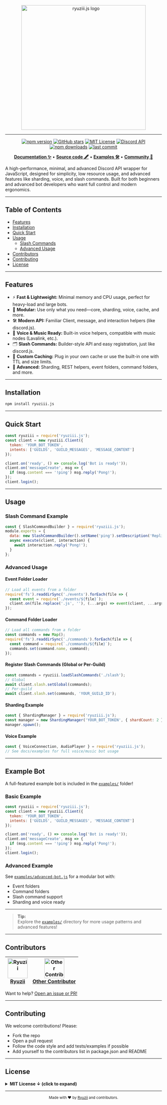 <div align="center">
  <img src="https://media.discordapp.net/attachments/1380372519101399062/1394566176679661688/image-removebg-preview.png?ex=68774676&is=6875f4f6&hm=018e7a354bf452ad0dec4b647e890d67e03c8dfc1f4d4fd330e702c2349c9405&=&format=webp&quality=lossless&width=942&height=175" alt="ryuziii.js logo" width="400"/>

---

  <p>
    <a href="https://www.npmjs.com/package/ryuziii.js"><img src="https://img.shields.io/npm/v/ryuziii.js?style=flat-square" alt="npm version"></a>
    <a href="https://github.com/ryuzii/ryuziii.js"><img src="https://img.shields.io/github/stars/ryuzii/ryuziii.js?style=flat-square" alt="GitHub stars"></a>
    <a href="https://github.com/ryuzii/ryuziii.js/blob/main/LICENSE"><img src="https://img.shields.io/github/license/ryuzii/ryuziii.js?style=flat-square" alt="MIT License"></a>
    <a href="https://discord.com/developers/docs/intro"><img src="https://img.shields.io/badge/discord-api-7289da?style=flat-square&logo=discord" alt="Discord API"></a>
    <a href="https://img.shields.io/npm/dm/ryuziii.js?style=flat-square"><img src="https://img.shields.io/npm/dm/ryuziii.js?style=flat-square" alt="npm downloads"></a>
    <a href="https://github.com/ryuzii/ryuziii.js/commits/main"><img src="https://img.shields.io/github/last-commit/ryuzii/ryuziii.js?style=flat-square" alt="last commit"></a>
  </p>

  <p align="center">
    <a href="#documentation"><b>Documentation ✨</b></a> •
    <a href="https://github.com/ryuzii/ryuziii.js"><b>Source code 🖋️</b></a> •
    <a href="#usage"><b>Examples 🛠️</b></a> •
    <a href="https://discord.gg/your-community-link"><b>Community 💬</b></a>
  </p>
</div>

A high-performance, minimal, and advanced Discord API wrapper for JavaScript, designed for simplicity, low resource usage, and advanced features like sharding, voice, and slash commands. Built for both beginners and advanced bot developers who want full control and modern ergonomics.

---

## Table of Contents
- [Features](#features)
- [Installation](#installation)
- [Quick Start](#quick-start)
- [Usage](#usage)
  - [Slash Commands](#slash-command-example)
  - [Advanced Usage](#advanced-usage)
- [Contributors](#contributors)
- [Contributing](#contributing)
- [License](#license)

---

## Features
- ⚡ **Fast & Lightweight:** Minimal memory and CPU usage, perfect for heavy-load and large bots.
- 🧩 **Modular:** Use only what you need—core, sharding, voice, cache, and more.
- 🛠️ **Modern API:** Familiar Client, message, and interaction helpers (like discord.js).
- 🎤 **Voice & Music Ready:** Built-in voice helpers, compatible with music nodes (Lavalink, etc.).
- 🗂️ **Slash Commands:** Builder-style API and easy registration, just like discord.js.
- 🧠 **Custom Caching:** Plug in your own cache or use the built-in one with TTL and size limits.
- 🦾 **Advanced:** Sharding, REST helpers, event folders, command folders, and more.

---

## Installation
```sh
npm install ryuziii.js
```

---

## Quick Start
```js
const ryuziii = require('ryuziii.js');
const client = new ryuziii.Client({
  token: 'YOUR_BOT_TOKEN',
  intents: ['GUILDS', 'GUILD_MESSAGES', 'MESSAGE_CONTENT']
});

client.on('ready', () => console.log('Bot is ready!'));
client.on('messageCreate', msg => {
  if (msg.content === '!ping') msg.reply('Pong!');
});
client.login();
```

---

## Usage

### Slash Command Example
```js
const { SlashCommandBuilder } = require('ryuziii.js');
module.exports = {
  data: new SlashCommandBuilder().setName('ping').setDescription('Replies with Pong!'),
  async execute(client, interaction) {
    await interaction.reply('Pong!');
  }
};
```

### Advanced Usage

#### Event Folder Loader
```js
// Load all events from a folder
require('fs').readdirSync('./events').forEach(file => {
  const event = require(`./events/${file}`);
  client.on(file.replace('.js', ''), (...args) => event(client, ...args));
});
```

#### Command Folder Loader
```js
// Load all commands from a folder
const commands = new Map();
require('fs').readdirSync('./commands').forEach(file => {
  const command = require(`./commands/${file}`);
  commands.set(command.name, command);
});
```

#### Register Slash Commands (Global or Per-Guild)
```js
const commands = ryuziii.loadSlashCommands('./slash');
// Global
await client.slash.setGlobal(commands);
// Per-guild
await client.slash.set(commands, 'YOUR_GUILD_ID');
```

#### Sharding Example
```js
const { ShardingManager } = require('ryuziii.js');
const manager = new ShardingManager('YOUR_BOT_TOKEN', { shardCount: 2 });
manager.spawn();
```

#### Voice Example
```js
const { VoiceConnection, AudioPlayer } = require('ryuziii.js');
// See docs/examples for full voice/music bot usage
```

---

## Example Bot

A full-featured example bot is included in the [`examples/`](./examples) folder!

### Basic Example

```js
const ryuziii = require('ryuziii.js');
const client = new ryuziii.Client({
  token: 'YOUR_BOT_TOKEN',
  intents: ['GUILDS', 'GUILD_MESSAGES', 'MESSAGE_CONTENT']
});

client.on('ready', () => console.log('Bot is ready!'));
client.on('messageCreate', msg => {
  if (msg.content === '!ping') msg.reply('Pong!');
});
client.login();
```

### Advanced Example

See [`examples/advanced-bot.js`](./examples/advanced-bot.js) for a modular bot with:
- Event folders
- Command folders
- Slash command support
- Sharding and voice ready

---

> **Tip:**  
> Explore the [`examples/`](./examples) directory for more usage patterns and advanced features!

---

## Contributors

| [<img src="https://github.com/ryuzii.png" width="64" height="64" alt="Ryuzii"/><br>**Ryuzii**](https://github.com/ryuzii) | [<img src="https://github.com/octocat.png" width="64" height="64" alt="Other Contributor"/><br>**Other Contributor**](https://github.com/octocat) |
|:---:|:---:|

Want to help? [Open an issue or PR!](https://github.com/ryuzii/ryuziii.js/issues)

---

## Contributing
We welcome contributions! Please:
- Fork the repo
- Open a pull request
- Follow the code style and add tests/examples if possible
- Add yourself to the contributors list in package.json and README

---

## License
<details>
  <summary><strong>MIT License &darr; (click to expand)</strong></summary>

```
MIT License

Copyright (c) 2025 Ryuzii

Permission is hereby granted, free of charge, to any person obtaining a copy
of this software and associated documentation files (the "Software"), to deal
in the Software without restriction, including without limitation the rights
to use, copy, modify, merge, publish, distribute, sublicense, and/or sell
copies of the Software, and to permit persons to whom the Software is
furnished to do so, subject to the following conditions:

The above copyright notice and this permission notice shall be included in all
copies or substantial portions of the Software.

THE SOFTWARE IS PROVIDED "AS IS", WITHOUT WARRANTY OF ANY KIND, EXPRESS OR
IMPLIED, INCLUDING BUT NOT LIMITED TO THE WARRANTIES OF MERCHANTABILITY,
FITNESS FOR A PARTICULAR PURPOSE AND NONINFRINGEMENT. IN NO EVENT SHALL THE
AUTHORS OR COPYRIGHT HOLDERS BE LIABLE FOR ANY CLAIM, DAMAGES OR OTHER
LIABILITY, WHETHER IN AN ACTION OF CONTRACT, TORT OR OTHERWISE, ARISING FROM,
OUT OF OR IN CONNECTION WITH THE SOFTWARE OR THE USE OR OTHER DEALINGS IN THE
SOFTWARE.
```
</details>

---

<div align="center">
  <sub>Made with ❤️ by <a href="https://github.com/ryuzii">Ryuzii</a> and contributors.</sub>
</div> 
